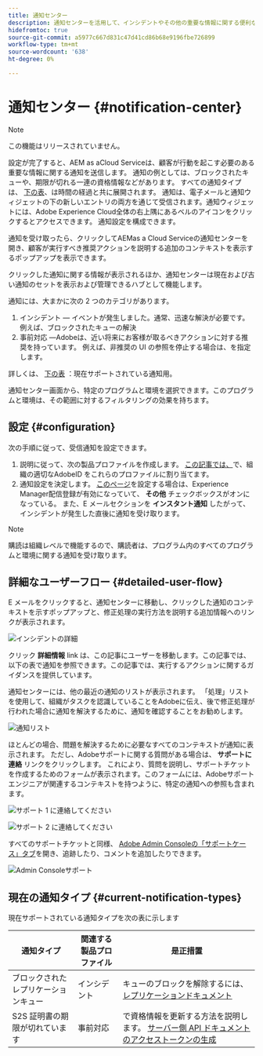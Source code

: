 ```yaml
---
title: 通知センター
description: 通知センターを活用して、インシデントやその他の重要な情報に関する便利な対応を取る
hidefromtoc: true
source-git-commit: a5977c667d831c47d41cd86b68e9196fbe726899
workflow-type: tm+mt
source-wordcount: '638'
ht-degree: 0%

---
```



# 通知センター {#notification-center}

>[!NOTE]
>この機能はリリースされていません。

設定が完了すると、AEM as aCloud Serviceは、顧客が行動を起こす必要のある重要な情報に関する通知を送信します。 通知の例としては、ブロックされたキューや、期限が切れる一連の資格情報などがあります。 すべての通知タイプは、 [下の表](#current-notification-types)、は時間の経過と共に展開されます。 通知は、電子メールと通知ウィジェットの下の新しいエントリの両方を通じて受信されます。通知ウィジェットには、Adobe Experience Cloud全体の右上隅にあるベルのアイコンをクリックするとアクセスできます。 通知設定を構成できます。

通知を受け取ったら、クリックしてAEMas a Cloud Serviceの通知センターを開き、顧客が実行すべき推奨アクションを説明する追加のコンテキストを表示するポップアップを表示できます。

クリックした通知に関する情報が表示されるほか、通知センターは現在および古い通知のセットを表示および管理できるハブとして機能します。 <!-- It can be accessed directly at the url TBD (Alexandru: I'm intentionally keeping it TBD for now so customers don't find it) -->

通知には、大まかに次の 2 つのカテゴリがあります。

1. インシデント — イベントが発生しました。通常、迅速な解決が必要です。 例えば、ブロックされたキューの解決
1. 事前対応 —Adobeは、近い将来にお客様が取るべきアクションに対する推奨を持っています。 例えば、非推奨の UI の参照を停止する場合は、を指定します。

詳しくは、 [下の表](#current-notification-types) ：現在サポートされている通知用。

通知センター画面から、特定のプログラムと環境を選択できます。このプログラムと環境は、その範囲に対するフィルタリングの効果を持ちます。

## 設定 {#configuration}

次の手順に従って、受信通知を設定できます。

1. 説明に従って、次の製品プロファイルを作成します。 [この記事では、](/help/journey-onboarding/user-groups.md)で、組織の適切なAdobeID をこれらのプロファイルに割り当てます。
1. 通知設定を決定します。 [このページ](https://experience.adobe.com/preferences/notification-section)を設定する場合は、Experience Manager配信登録が有効になっていて、 **その他** チェックボックスがオンになっている。 また、E メールセクションを **インスタント通知** したがって、インシデントが発生した直後に通知を受け取ります。

>[!NOTE]
>購読は組織レベルで機能するので、購読者は、プログラム内のすべてのプログラムと環境に関する通知を受け取ります。

## 詳細なユーザーフロー {#detailed-user-flow}

E メールをクリックすると、通知センターに移動し、クリックした通知のコンテキストを示すポップアップと、修正処理の実行方法を説明する追加情報へのリンクが表示されます。

![インシデントの詳細](/help/operations/assets/incident-details.png)

クリック **詳細情報** link は、この記事にユーザーを移動します。この記事では、以下の表で通知を参照できます。この記事では、実行するアクションに関するガイダンスを提供しています。

通知センターには、他の最近の通知のリストが表示されます。 「処理」リストを使用して、組織がタスクを認識していることをAdobeに伝え、後で修正処理が行われた場合に通知を解決するために、通知を確認することをお勧めします。

![通知リスト](/help/operations/assets/notification-list.png)

ほとんどの場合、問題を解決するために必要なすべてのコンテキストが通知に表示されます。 ただし、Adobeサポートに関する質問がある場合は、 **サポートに連絡** リンクをクリックします。 これにより、質問を説明し、サポートチケットを作成するためのフォームが表示されます。このフォームには、Adobeサポートエンジニアが関連するコンテキストを持つように、特定の通知への参照も含まれます。

![サポート 1 に連絡してください](/help/operations/assets/contact-support1.png)

![サポート 2 に連絡してください](/help/operations/assets/contact-support2.png)

すべてのサポートチケットと同様、 [Adobe Admin Consoleの「サポートケース」タブ](https://helpx.adobe.com/enterprise/using/support-for-enterprise.html)を開き、追跡したり、コメントを追加したりできます。

![Admin Consoleサポート](/help/operations/assets/admin-console-support.png)

## 現在の通知タイプ {#current-notification-types}

現在サポートされている通知タイプを次の表に示します

| 通知タイプ | 関連する製品プロファイル | 是正措置 |
|---|---|---|
| ブロックされたレプリケーションキュー | インシデント | キューのブロックを解除するには、 [レプリケーションドキュメント](/help/operations/replication.md#troubleshooting) |
| S2S 証明書の期限が切れています | 事前対応 | で資格情報を更新する方法を説明します。 [サーバー側 API ドキュメントのアクセストークンの生成](/help/implementing/developing/introduction/generating-access-tokens-for-server-side-apis.md#refresh-credentials) |
